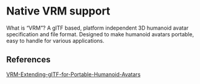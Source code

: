 # Native VRM support

What is “VRM”? A glTF based, platform independent 3D humanoid avatar specification and file format. Designed to make humanoid avatars portable, easy to handle for various applications.

## References

[VRM-Extending-glTF-for-Portable-Humanoid-Avatars](https://www.khronos.org/assets/uploads/developers/presentations/VRM-Extending-glTF-for-Portable-Humanoid-Avatars_SIGGRAPH-Asia_Nov19.pdf)
